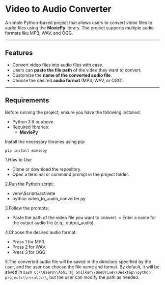 # Video to Audio Converter

A simple Python-based project that allows users to convert video files to audio files using the **MoviePy** library. The project supports multiple audio formats like MP3, WAV, and OGG.

---

## Features

- Convert video files into audio files with ease.
- Users can **paste the file path** of the video they want to convert.
- Customize the **name of the converted audio file**.
- Choose the desired **audio format** (MP3, WAV, or OGG).

---

## Requirements

Before running the project, ensure you have the following installed:

- Python 3.6 or above
- Required libraries:
  - **MoviePy**

Install the necessary libraries using pip:

```bash
pip install moviepy
```
1.How to Use
- Clone or download the repository.
- Open a terminal or command prompt in the project folder.

2.Run the Python script:
- venv\Scripts\activate
- python video_to_audio_converter.py

3.Follow the prompts:
- Paste the path of the video file you want to convert.
= Enter a name for the output audio file (e.g., output_audio).

4.Choose the desired audio format:
- Press 1 for MP3.
- Press 2 for WAV.
- Press 3 for OGG.

5.The converted audio file will be saved in the directory specified by the user, and the user can choose the file name and format. By default, it will be saved in ```bash C:\\Users\\Abhiraj Shilkar\\OneDrive\\Desktop\\python projects\\results\\```, but the user can modify the path as needed.
